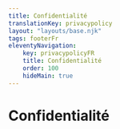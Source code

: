 ```yaml
---
title: Confidentialité
translationKey: privacypolicy
layout: "layouts/base.njk"
tags: footerFr
eleventyNavigation:
    key: privacypolicyFR
    title: Confidentialité
    order: 100
    hideMain: true
---
```


# Confidentialité